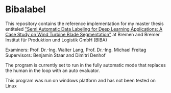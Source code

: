 # Bibalabel
This repository contains the reference implementation for my master thesis entiteled ["Semi Automatic Data Labeling for Deep Learning Applications: A Case Study on Wind Turbine Blade Segmentation"](https://drive.google.com/open?id=1YBGhIPYCkFOIJd2d3n0lkE7zK2EMfZbB) at Bremen and Bremer Institut für Produktion und Logistik GmbH (BIBA) 

Examiners: Prof. Dr.-Ing. Walter Lang, Prof. Dr.-Ing. Michael Freitag 
Supervisors: Benjamin Staar and Dimitri Denhof

The program is currently set to run in the fully automatic mode that replaces the human in the loop with an auto evaluator.

This program was run on windows platform and has not been tested on Linux
